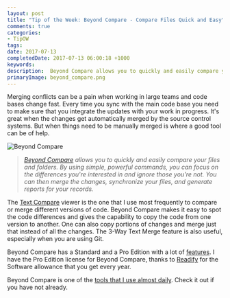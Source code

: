 ```yaml
---
layout: post
title: "Tip of the Week: Beyond Compare - Compare Files Quick and Easy"
comments: true
categories: 
- TipOW
tags: 
date: 2017-07-13
completedDate: 2017-07-13 06:00:18 +1000
keywords: 
description:  Beyond Compare allows you to quickly and easily compare your files and folders.
primaryImage: beyond_compare.png
---
```


Merging conflicts can be a pain when working in large teams and code bases change fast. Every time you sync with the main code base you need to make sure that you integrate the updates with your work in progress. It's great when the changes get automatically merged by the source control systems. But when things need to be manually merged is where a good tool can be of help.

<img src="/images/beyond_compare.png" class="center" alt="Beyond Compare">

> *[Beyond Compare](http://www.scootersoftware.com/index.php) allows you to quickly and easily compare your files and folders.  By using simple, powerful commands, you can focus on the differences you're interested in and ignore those you're not.  You can then merge the changes, synchronize your files, and generate reports for your records.*

The [Text Compare](http://www.scootersoftware.com/features.php?zz=features_multifaceted) viewer is the one that I use most frequently to compare or merge different versions of code. Beyond Compare makes it easy to spot the code differences and gives the capability to copy the code from one version to another. One can also copy portions of changes and merge just that instead of all the changes. The 3-Way Text Merge feature is also useful, especially when you are using Git.

Beyond Compare has a Standard and a Pro Edition with a lot of [features](http://www.scootersoftware.com/features.php?zz=features_list). I have the Pro Edition license for Beyond Compare, thanks to [Readify](http://www.rahulpnath.com/blog/finding-a-job-abroad/) for the Software allowance that you get every year. 

Beyond Compare is one of the [tools that I use almost daily](http://www.rahulpnath.com/blog/tools-that-I-use/). Check it out if you have not already.